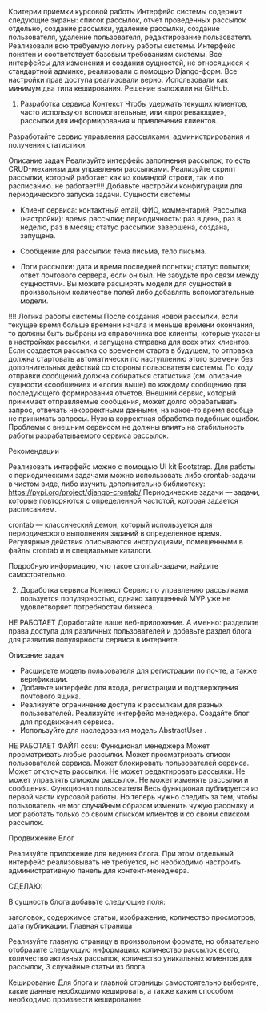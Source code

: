 Критерии приемки курсовой работы
Интерфейс системы содержит следующие экраны: список рассылок, отчет проведенных рассылок отдельно, 
создание рассылки, удаление рассылки, создание пользователя, удаление пользователя, 
редактирование пользователя.
Реализовали всю требуемую логику работы системы.
Интерфейс понятен и соответствует базовым требованиям системы.
Все интерфейсы для изменения и создания сущностей, не относящиеся к стандартной админке, реализовали с 
помощью Django-форм.
Все настройки прав доступа реализовали верно.
Использовали как минимум два типа кеширования.
Решение выложили на GitHub.

1. Разработка сервиса
Контекст
Чтобы удержать текущих клиентов, часто используют вспомогательные, или «прогревающие»,
рассылки для информирования и привлечения клиентов.

Разработайте сервис управления рассылками, администрирования и получения статистики.

Описание задач
Реализуйте интерфейс заполнения рассылок, то есть CRUD-механизм для управления рассылками.
Реализуйте скрипт рассылки, который работает как из командой строки, так и по расписанию.
не работает!!!! Добавьте настройки конфигурации для периодического запуска задачи.
Сущности системы

+ Клиент сервиса:
контактный email,
ФИО,
комментарий.
Рассылка (настройки):
время рассылки;
периодичность: раз в день, раз в неделю, раз в месяц;
статус рассылки: завершена, создана, запущена.

+ Сообщение для рассылки:
тема письма,
тело письма.

+ Логи рассылки:
дата и время последней попытки;
статус попытки;
ответ почтового сервера, если он был.
Не забудьте про связи между сущностями. Вы можете расширять модели для сущностей в произвольном 
количестве полей либо добавлять вспомогательные модели.

!!!! Логика работы системы
После создания новой рассылки, если текущее время больше времени начала и меньше времени окончания, то 
должны быть выбраны из справочника все клиенты, которые указаны в настройках рассылки, и запущена отправка 
для всех этих клиентов.
Если создается рассылка со временем старта в будущем, то отправка должна стартовать автоматически по 
наступлению этого времени без дополнительных действий со стороны пользователя системы.
По ходу отправки сообщений должна собираться статистика (см. описание сущности «сообщение» и «логи» выше) 
по каждому сообщению для последующего формирования отчетов.
Внешний сервис, который принимает отправляемые сообщения, может долго обрабатывать запрос, 
отвечать некорректными данными, на какое-то время вообще не принимать запросы. Нужна корректная обработка 
подобных ошибок. Проблемы с внешним сервисом не должны влиять на стабильность работы разрабатываемого сервиса рассылок.

Рекомендации

Реализовать интерфейс можно с помощью UI kit Bootstrap.
Для работы с периодическими задачами можно использовать либо crontab-задачи в чистом виде, либо изучить 
дополнительно библиотеку: https://pypi.org/project/django-crontab/
‍Периодические задачи — задачи, которые повторяются с определенной частотой, которая задается расписанием.

crontab — классический демон, который используется для периодического выполнения заданий в определенное время. 
Регулярные действия описываются инструкциями, помещенными в файлы crontab и в специальные каталоги.

Подробную информацию, что такое crontab-задачи, найдите самостоятельно.

2. Доработка сервиса
Контекст
Сервис по управлению рассылками пользуется популярностью, однако запущенный MVP уже не удовлетворяет потребностям 
бизнеса.

НЕ РАБОТАЕТ Доработайте ваше веб-приложение. А именно: разделите права доступа для различных пользователей и 
добавьте раздел блога для развития популярности сервиса в интернете.

Описание задач
+ Расширьте модель пользователя для регистрации по почте, а также верификации.
+ Добавьте интерфейс для входа, регистрации и подтверждения почтового ящика.
+ Реализуйте ограничение доступа к рассылкам для разных пользователей.
Реализуйте интерфейс менеджера.
Создайте блог для продвижения сервиса.
+ Используйте для наследования модель AbstractUser
.

НЕ РАБОТАЕТ ФАЙЛ ccsu:
Функционал менеджера
Может просматривать любые рассылки.
Может просматривать список пользователей сервиса.
Может блокировать пользователей сервиса.
Может отключать рассылки.
Не может редактировать рассылки.
Не может управлять списком рассылок.
Не может изменять рассылки и сообщения.
Функционал пользователя
Весь функционал дублируется из первой части курсовой работы. Но теперь нужно следить за тем, чтобы 
пользователь не мог случайным образом изменить чужую рассылку и мог работать только со своим списком 
клиентов и со своим списком рассылок.

Продвижение
Блог

Реализуйте приложение для ведения блога. При этом отдельный интерфейс реализовывать не требуется, 
но необходимо настроить административную панель для контент-менеджера.

СДЕЛАЮ:

В сущность блога добавьте следующие поля:

заголовок,
содержимое статьи,
изображение,
количество просмотров,
дата публикации.
Главная страница

Реализуйте главную страницу в произвольном формате, но обязательно отобразите следующую информацию:
количество рассылок всего,
количество активных рассылок,
количество уникальных клиентов для рассылок,
3 случайные статьи из блога.

Кеширование
Для блога и главной страницы самостоятельно выберите, какие данные необходимо кешировать, а также каким 
способом необходимо произвести кеширование.

